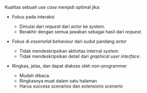 Kualitas sebuah _use case_ menjadi optimal jika:

- Fokus pada interaksi
    - Dimulai dari _request_ dari _actor_ ke _system_.
    - Berakhir dengan semua jawaban sebagai hasil dari _request_.

- Fokus di _essenstial behaviour_ dari sudut pandang _actor_
    - Tidak mendeskripsikan aktivitas internal _system_.
    - Tidak mendeskripsikan detail dari _graphical user interface_.

- Ringkas, jelas, dan dapat diakses oleh non-programmer
    - Mudah dibaca.
    - Ringkasnya muat dalam satu halaman
    - Harus success scenarios dan _extensions scenario_

